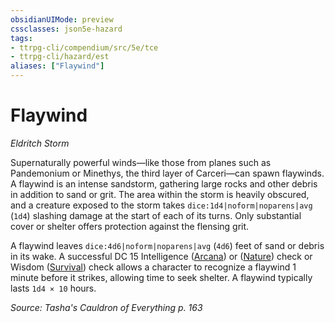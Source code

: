 ```yaml
---
obsidianUIMode: preview
cssclasses: json5e-hazard
tags:
- ttrpg-cli/compendium/src/5e/tce
- ttrpg-cli/hazard/est
aliases: ["Flaywind"]
---
```

# Flaywind
*Eldritch Storm*  

Supernaturally powerful winds—like those from planes such as Pandemonium or Minethys, the third layer of Carceri—can spawn flaywinds. A flaywind is an intense sandstorm, gathering large rocks and other debris in addition to sand or grit. The area within the storm is heavily obscured, and a creature exposed to the storm takes `dice:1d4|noform|noparens|avg` (`1d4`) slashing damage at the start of each of its turns. Only substantial cover or shelter offers protection against the flensing grit.

A flaywind leaves `dice:4d6|noform|noparens|avg` (`4d6`) feet of sand or debris in its wake. A successful DC 15 Intelligence ([Arcana](3-Mechanics/CLI/rules/skills.md#Arcana)) or ([Nature](3-Mechanics/CLI/rules/skills.md#Nature)) check or Wisdom ([Survival](3-Mechanics/CLI/rules/skills.md#Survival)) check allows a character to recognize a flaywind 1 minute before it strikes, allowing time to seek shelter. A flaywind typically lasts `1d4 × 10` hours.

*Source: Tasha's Cauldron of Everything p. 163*